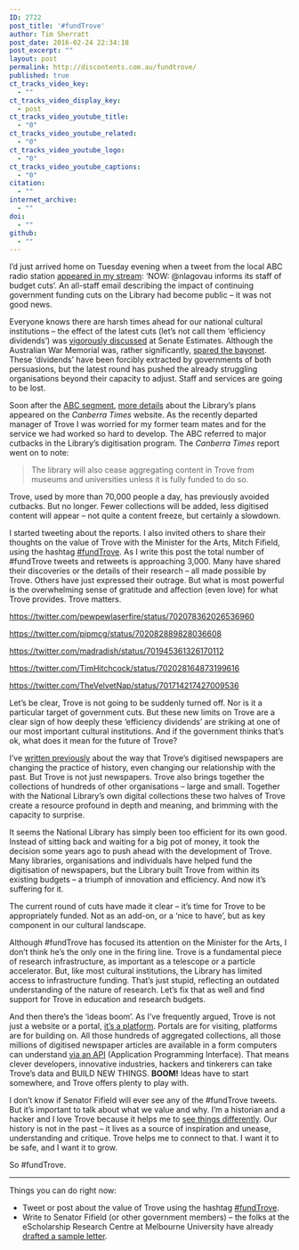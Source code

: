 ```yaml
---
ID: 2722
post_title: '#fundTrove'
author: Tim Sherratt
post_date: 2016-02-24 22:34:18
post_excerpt: ""
layout: post
permalink: http://discontents.com.au/fundtrove/
published: true
ct_tracks_video_key:
  - ""
ct_tracks_video_display_key:
  - post
ct_tracks_video_youtube_title:
  - "0"
ct_tracks_video_youtube_related:
  - "0"
ct_tracks_video_youtube_logo:
  - "0"
ct_tracks_video_youtube_captions:
  - "0"
citation:
  - ""
internet_archive:
  - ""
doi:
  - ""
github:
  - ""
---
```

I’d just arrived home on Tuesday evening when a tweet from the local ABC radio station <a href="https://twitter.com/666canberra/status/701649786043129856">appeared in my stream</a>: ‘NOW: @nlagovau informs its staff of budget cuts’. An all-staff email describing the impact of continuing government funding cuts on the Library had become public – it was not good news.

Everyone knows there are harsh times ahead for our national cultural institutions – the effect of the latest cuts (let’s not call them ‘efficiency dividends’) was <a href="http://www.abc.net.au/news/2016-02-11/senators-urge-federal-government-to-fund-institutions/7160370">vigorously discussed</a> at Senate Estimates. Although the Australian War Memorial was, rather significantly, <a href="http://www.theguardian.com/australia-news/postcolonial-blog/2016/feb/22/our-major-cultural-institutions-are-in-crisis-and-our-history-is-being-militarised">spared the bayonet</a>. These ‘dividends’ have been forcibly extracted by governments of both persuasions, but the latest round has pushed the already struggling organisations beyond their capacity to adjust. Staff and services are going to be lost.

Soon after the <a href="http://www.abc.net.au/news/2016-02-22/national-library-of-australia-funding-cuts/7190528">ABC segment</a>, <a href="http://www.canberratimes.com.au/national/budget-cuts-will-have-a-grave-impact-on-the-national-library-staff-told-20160222-gn0co2.html">more details</a> about the Library’s plans appeared on the <em>Canberra Times</em> website. As the recently departed manager of Trove I was worried for my former team mates and for the service we had worked so hard to develop. The ABC referred to major cutbacks in the Library’s digitisation program. The <em>Canberra Times</em> report went on to note:
<blockquote>The library will also cease aggregating content in Trove from museums and universities unless it is fully funded to do so.</blockquote>
Trove, used by more than 70,000 people a day, has previously avoided cutbacks. But no longer. Fewer collections will be added, less digitised content will appear – not quite a content freeze, but certainly a slowdown.

I started tweeting about the reports. I also invited others to share their thoughts on the value of Trove with the Minister for the Arts, Mitch Fifield, using the hashtag <a href="https://twitter.com/hashtag/fundtrove?f=tweets&amp;vertical=default&amp;src=hash">#fundTrove</a>. As I write this post the total number of #fundTrove tweets and retweets is approaching 3,000. Many have shared their discoveries or the details of their research – all made possible by Trove. Others have just expressed their outrage. But what is most powerful is the overwhelming sense of gratitude and affection (even love) for what Trove provides. Trove matters.

https://twitter.com/pewpewlaserfire/status/702078362026536960

https://twitter.com/pipmcg/status/702082889828036608

https://twitter.com/madradish/status/701945361326170112

https://twitter.com/TimHitchcock/status/702028164873199616

https://twitter.com/TheVelvetNap/status/701714217427009536

Let’s be clear, Trove is not going to be suddenly turned off. Nor is it a particular target of government cuts. But these new limits on Trove are a clear sign of how deeply these ‘efficiency dividends’ are striking at one of our most important cultural institutions. And if the government thinks that’s ok, what does it mean for the future of Trove?

I’ve <a href="http://discontents.com.au/asking-better-questions-history-trove-and-the-risks-that-count/">written previously</a> about the way that Trove’s digitised newspapers are changing the practice of history, even changing our relationship with the past. But Trove is not just newspapers. Trove also brings together the collections of hundreds of other organisations – large and small. Together with the National Library’s own digital collections these two halves of Trove create a resource profound in depth and meaning, and brimming with the capacity to surprise.

It seems the National Library has simply been too efficient for its own good. Instead of sitting back and waiting for a big pot of money, it took the decision some years ago to push ahead with the development of Trove. Many libraries, organisations and individuals have helped fund the digitisation of newspapers, but the Library built Trove from within its existing budgets – a triumph of innovation and efficiency. And now it’s suffering for it.

The current round of cuts have made it clear – it’s time for Trove to be appropriately funded. Not as an add-on, or a ‘nice to have’, but as key component in our cultural landscape.

Although #fundTrove has focused its attention on the Minister for the Arts, I don’t think he’s the only one in the firing line. Trove is a fundamental piece of research infrastructure, as important as a telescope or a particle accelerator. But, like most cultural institutions, the Library has limited access to infrastructure funding. That’s just stupid, reflecting an outdated understanding of the nature of research. Let’s fix that as well and find support for Trove in education and research budgets.

And then there’s the ‘ideas boom’. As I’ve frequently argued, Trove is not just a website or a portal, <a href="https://www.nla.gov.au/our-publications/staff-papers/from-portal-to-platform">it’s a platform</a>. Portals are for visiting, platforms are for building on. All those hundreds of aggregated collections, all those millions of digitised newspaper articles are available in a form computers can understand <a href="http://help.nla.gov.au/trove/building-with-trove">via an API</a> (Application Programming Interface). That means clever developers, innovative industries, hackers and tinkerers can take Trove’s data and BUILD NEW THINGS. <strong>BOOM!</strong> Ideas have to start somewhere, and Trove offers plenty to play with.

I don’t know if Senator Fifield will ever see any of the #fundTrove tweets. But it’s important to talk about what we value and why. I’m a historian and a hacker and I love Trove because it helps me to <a href="http://discontents.com.au/?s=trove">see things differently</a>. Our history is not in the past – it lives as a source of inspiration and unease, understanding and critique. Trove helps me to connect to that. I want it to be safe, and I want it to grow.

So #fundTrove.

<hr />

Things you can do right now:
<ul>
	<li>Tweet or post about the value of Trove using the hashtag <a href="https://twitter.com/hashtag/fundtrove?f=tweets&amp;vertical=default&amp;src=hash">#fundTrove</a>.</li>
	<li>Write to Senator Fifield (or other government members) – the folks at the eScholarship Research Centre at Melbourne University have already <a href="https://anneliedevilliers.wordpress.com/2016/02/23/fundtrove/">drafted a sample letter</a>.</li>
</ul>